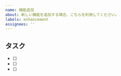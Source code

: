 ```yaml
---
name: 機能追加
about: 新しい機能を追加する場合、こちらを利用してください。
labels: enhancement
assignees: ''
---
```


## タスク <!-- 必要に応じてタスクを分解して列挙してください -->

- [ ] 
- [ ] 
- [ ] 